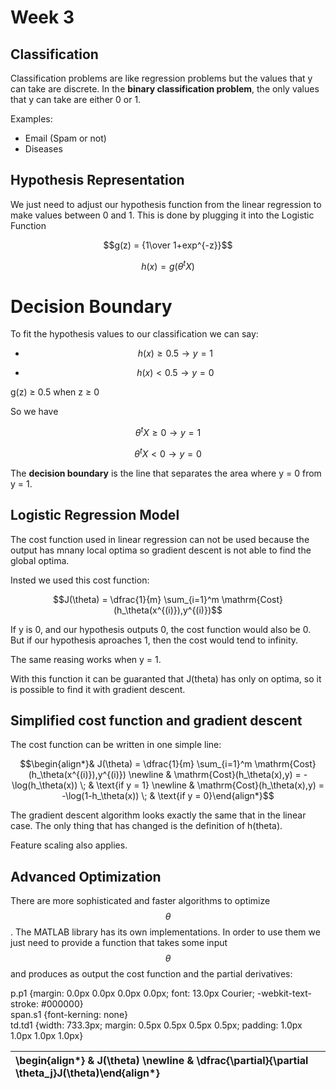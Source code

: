# Week 3

## Classification

Classification problems are like regression problems but the values that y can take are discrete. In the **binary classification problem**, the only values that y can take are either 0 or 1.

Examples:

* Email \(Spam or not\)
* Diseases

## Hypothesis Representation

We just need to adjust our hypothesis function from the linear regression to make values between 0 and 1. This is done by plugging it into the Logistic Function

$$g(z) = {1\over 1+exp^{-z}}$$

$$h(x) = g(\theta^tX)$$

# Decision Boundary

To fit the hypothesis values to our classification we can say:

* $$h(x) ≥ 0.5 \rightarrow y = 1$$

* $$h(x) < 0.5 \rightarrow y = 0$$

g\(z\) ≥ 0.5  when z ≥ 0

So we have

$$\theta^tX ≥ 0 \rightarrow y =1$$

$$\theta^tX < 0 \rightarrow y = 0$$

The **decision boundary** is the line that separates the area where y = 0 from y = 1.

## Logistic Regression Model

The cost function used in linear regression can not be used because the output has mnany local optima so gradient descent is not able to find the global optima.

Insted we used this cost function:

$$J(\theta) = \dfrac{1}{m} \sum_{i=1}^m \mathrm{Cost}(h_\theta(x^{(i)}),y^{(i)})$$

If y is 0, and our hypothesis outputs 0, the cost function would also be 0. But if our hypothesis aproaches 1, then the cost would tend to infinity.

The same reasing works when y = 1.

With this function it can be guaranted that J\(theta\) has only on optima, so it is possible to find it with gradient descent.

## Simplified cost function and gradient descent

The cost function can be written in one simple line:

$$\begin{align*}& J(\theta) = \dfrac{1}{m} \sum_{i=1}^m \mathrm{Cost}(h_\theta(x^{(i)}),y^{(i)}) \newline & \mathrm{Cost}(h_\theta(x),y) = -\log(h_\theta(x)) \; & \text{if y = 1} \newline & \mathrm{Cost}(h_\theta(x),y) = -\log(1-h_\theta(x)) \; & \text{if y = 0}\end{align*}$$

The gradient descent algorithm looks exactly the same that in the linear case. The only thing that has changed is the definition of h\(theta\).

Feature scaling also applies.

## Advanced Optimization

There are more sophisticated and faster algorithms to optimize $$\theta$$. The MATLAB library has its own implementations. In order to use them we just need to provide a function that takes some input $$\theta$$  and produces as output the cost function and the partial derivatives:

  
p.p1 {margin: 0.0px 0.0px 0.0px 0.0px; font: 13.0px Courier; -webkit-text-stroke: \#000000}  
span.s1 {font-kerning: none}  
td.td1 {width: 733.3px; margin: 0.5px 0.5px 0.5px 0.5px; padding: 1.0px 1.0px 1.0px 1.0px}  


| \begin{align\*} & J\(\theta\) \newline & \dfrac{\partial}{\partial \theta\_j}J\(\theta\)\end{align\*} |
| :--- |




